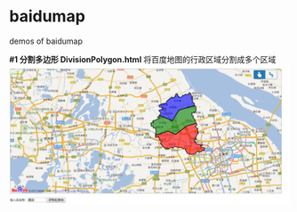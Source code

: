 # baidumap
demos of baidumap

**#1 分割多边形 DivisionPolygon.html**
    将百度地图的行政区域分割成多个区域
  ![Alt text](https://github.com/angrypandahu//baidumap/raw/master/screenshots/divisonPolygon.png)